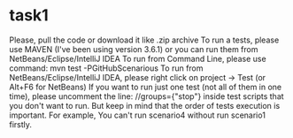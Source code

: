 # task1
Please, pull the code or download it like .zip archive 
To run a tests, please use MAVEN (I've been using version 3.6.1) or you can run them from NetBeans/Eclipse/IntelliJ IDEA
To run from Command Line, please use command: mvn test -PGitHubScenarious
To run from NetBeans/Eclipse/IntelliJ IDEA, please right click on project -> Test (or Alt+F6 for NetBeans)
If you want to run just one test (not all of them in one time), please uncomment the line: //groups={"stop"} inside test scripts that you don't want to run.
But keep in mind that the order of tests execution is important. For example, You can't run scenario4 without run scenario1 firstly.
 
